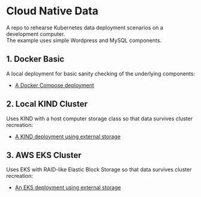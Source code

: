 # Cloud Native Data

A repo to rehearse Kubernetes data deployment scenarios on a development computer.\
The example uses simple Wordpress and MySQL components.

## 1. Docker Basic

A local deployment for basic sanity checking of the underlying components:

- [A Docker Compose deployment](1-docker-basic/README.md)

## 2. Local KIND Cluster

Uses KIND with a host computer storage class so that data survives cluster recreation:

- [A KIND deployment using external storage](2-kind-external-storage/README.md)

## 3. AWS EKS Cluster

Uses EKS with RAID-like Elastic Block Storage so that data survives cluster recreation:

- [An EKS deployment using external storage](3-eks-external-storage/README.md)
